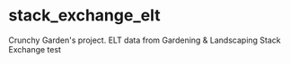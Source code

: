 # stack_exchange_elt
Crunchy Garden's project. ELT data from Gardening &amp; Landscaping Stack Exchange
test
